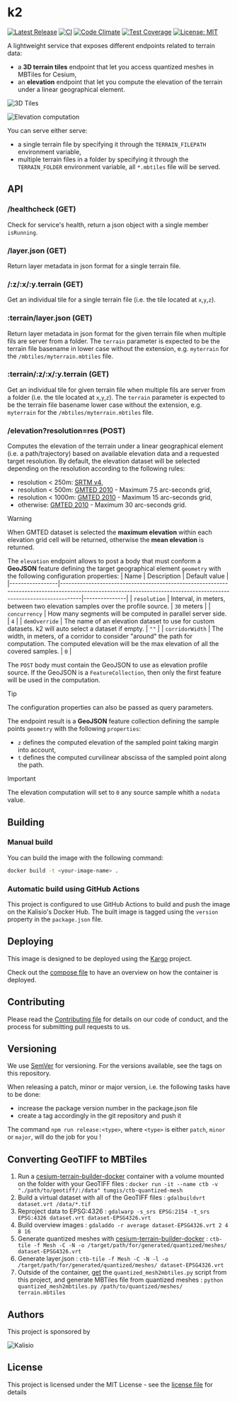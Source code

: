 # k2

[![Latest Release](https://img.shields.io/github/v/tag/kalisio/k2?sort=semver&label=latest)](https://github.com/kalisio/k2/releases)
[![CI](https://github.com/kalisio/k2/actions/workflows/main.yaml/badge.svg)](https://github.com/kalisio/k2/actions/workflows/main.yaml)
[![Code Climate](https://codeclimate.com/github/kalisio/k2/badges/gpa.svg)](https://codeclimate.com/github/kalisio/k2)
[![Test Coverage](https://codeclimate.com/github/kalisio/k2/badges/coverage.svg)](https://codeclimate.com/github/kalisio/k2/coverage)
[![License: MIT](https://img.shields.io/badge/License-MIT-yellow.svg)](https://opensource.org/licenses/MIT)

A lightweight service that exposes different endpoints related to terrain data:
- a **3D terrain tiles** endpoint that let you access quantized meshes in MBTiles for Cesium,
- an **elevation** endpoint that let you compute the elevation of the terrain under a linear geographical element.

![3D Tiles](./k2-3D-tiles.png)

![Elevation computation](./k2-elevation.png)

You can serve either serve:
- a single terrain file by specifying it through the `TERRAIN_FILEPATH` environment variable,
- multiple terrain files in a folder by specifying it through the `TERRAIN_FOLDER` environment variable, all `*.mbtiles` file will be served.

## API

### /healthcheck (GET)

Check for service's health, return a json object with a single member `isRunning`.

### /layer.json (GET)

Return layer metadata in json format for a single terrain file.

### /:z/:x/:y.terrain (GET)

Get an individual tile for a single terrain file (i.e. the tile located at `x`,`y`,`z`).

### :terrain/layer.json (GET)

Return layer metadata in json format for the given terrain file when multiple fils are server from a folder.
The `terrain` parameter is expected to be the terrain file basename in lower case without the extension, e.g. `myterrain` for the `/mbtiles/myterrain.mbtiles` file.

### :terrain/:z/:x/:y.terrain (GET)

Get an individual tile for given terrain file when multiple fils are server from a folder (i.e. the tile located at `x`,`y`,`z`).
The `terrain` parameter is expected to be the terrain file basename lower case without the extension, e.g. `myterrain` for the `/mbtiles/myterrain.mbtiles` file.

### /elevation?resolution=res (POST)

Computes the elevation of the terrain under a linear geographical element (i.e. a path/trajectory) based on available elevation data and a requested target resolution. By default, the elevation dataset will be selected depending on the resolution according to the following rules:
* resolution < 250m: [SRTM v4](https://csidotinfo.wordpress.com/data/srtm-90m-digital-elevation-database-v4-1/),
* resolution < 500m: [GMTED 2010](https://www.usgs.gov/coastal-changes-and-impacts/gmted2010) - Maximum 7.5 arc-seconds grid,
* resolution < 1000m: [GMTED 2010](https://www.usgs.gov/coastal-changes-and-impacts/gmted2010) - Maximum 15 arc-seconds grid,
* otherwise: [GMTED 2010](https://www.usgs.gov/coastal-changes-and-impacts/gmted2010) - Maximum 30 arc-seconds grid.

> [!WARNING]
> When GMTED dataset is selected the **maximum elevation** within each elevation grid cell will be returned, otherwise the **mean elevation** is returned.

The `elevation` endpoint allows to post a body that must conform a **GeoJSON** feature defining the target geographical element `geometry` with the following configuration properties: 
| Name            | Description                                                                                                                                                       | Default value |
|-----------------|-------------------------------------------------------------------------------------------------------------------------------------------------------------------|---------------|
| `resolution`    | Interval, in meters, between two elevation samples over the profile source.                                                                                       | `30` meters   |
| `concurrency`   | How many segments will be computed in parallel server side.                                                                                                       | `4`           |
| `demOverride`   | The name of an elevation dataset to use for custom datasets. k2 will auto select a dataset if empty.                                                              | `""`          |
| `corridorWidth` | The width, in meters, of a corridor to consider "around" the path for computation. The computed elevation will be the max elevation of all the covered samples.   | `0`           |

The `POST` body must contain the GeoJSON to use as elevation profile source. If the GeoJSON is a `FeatureCollection`, then only the first feature will be used in the computation.

> [!TIP]
> The configuration properties can also be passed as query parameters.

The endpoint result is a **GeoJSON** feature collection defining the sample points `geometry` with the following `properties`: 
* `z` defines the computed elevation of the sampled point taking margin into account,
* `t` defines the computed curvilinear abscissa of the sampled point along the path.

> [!IMPORTANT]
> The elevation computation will set to `0` any source sample whith a `nodata` value.

## Building

### Manual build 

You can build the image with the following command:

```bash
docker build -t <your-image-name> .
```

### Automatic build using GitHub Actions

This project is configured to use GitHub Actions to build and push the image on the Kalisio's Docker Hub.
The built image is tagged using the `version` property in the `package.json` file.

## Deploying

This image is designed to be deployed using the [Kargo](https://kalisio.github.io/kargo/) project.

Check out the [compose file](https://github.com/kalisio/kargo/blob/master/deploy/k2.yml) to have an overview on how the container is deployed.

## Contributing

Please read the [Contributing file](./.github/CONTRIBUTING.md) for details on our code of conduct, and the process for submitting pull requests to us.

## Versioning

We use [SemVer](https://semver.org/) for versioning. For the versions available, see the tags on this repository.

When releasing a patch, minor or major version, i.e. the following tasks have to be done:
- increase the package version number in the package.json file
- create a tag accordingly in the git repository and push it

The command `npm run release:<type>`, where  `<type>` is either `patch`, `minor` or `major`, will do the job for you ! 

## Converting GeoTIFF to MBTiles

1. Run a [cesium-terrain-builder-docker](https://github.com/tum-gis/cesium-terrain-builder-docker) container with a volume mounted on the folder with your GeoTIFF files : `docker run -it --name ctb -v "./path/to/geotiff/:/data" tumgis/ctb-quantized-mesh`
2. Build a virtual dataset with all of the GeoTIFF files : `gdalbuildvrt dataset.vrt /data/*.tif`
2. Reproject data to EPSG:4326 : `gdalwarp -s_srs EPSG:2154 -t_srs EPSG:4326 dataset.vrt dataset-EPSG4326.vrt`
3. Build overview images : `gdaladdo -r average dataset-EPSG4326.vrt 2 4 8 16`
4. Generate quantized meshes with [cesium-terrain-builder-docker](https://github.com/tum-gis/cesium-terrain-builder-docker?tab=readme-ov-file#create-cesium-terrain-files) : `ctb-tile -f Mesh -C -N -o /target/path/for/generated/quantized/meshes/ dataset-EPSG4326.vrt`
5. Generate layer.json : `ctb-tile -f Mesh -C -N -l -o /target/path/for/generated/quantized/meshes/ dataset-EPSG4326.vrt`
6. Outside of the container, [get](./scripts/quantized_mesh2mbtiles.py) the `quantized_mesh2mbtiles.py` script from this project, and generate MBTiles file from quantized meshes : `python quantized_mesh2mbtiles.py /path/to/quantized/meshes/ terrain.mbtiles`

## Authors

This project is sponsored by 

![Kalisio](https://s3.eu-central-1.amazonaws.com/kalisioscope/kalisio/kalisio-logo-black-256x84.png)

## License

This project is licensed under the MIT License - see the [license file](./LICENSE.md) for details
